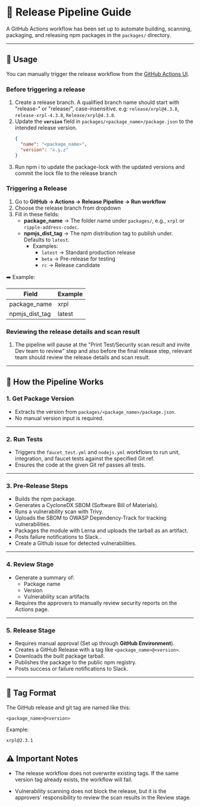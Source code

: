 # 🚀 Release Pipeline Guide

A GitHub Actions workflow has been set up to automate building, scanning, packaging, and releasing npm packages in the `packages/` directory.

---

## 🔑 **Usage**

You can manually trigger the release workflow from the [GitHub Actions UI](https://github.com/xrplf/xrpl.js/actions/workflows/release.yml).

### **Before triggering a release**

1. Create a release branch. A qualified branch name should start with "release-" or "release/", case-insensitive. e.g: `release/xrpl@4.3.8`, `release-xrpl-4.3.8`, `Release/xrpl@4.3.8`.
2. Update the **`version`** field in `packages/<package_name>/package.json` to the intended release version.
   ```json
   {
     "name": "<package_name>",
     "version": "x.y.z"
   }
   ```
3. Run npm i to update the package-lock with the updated versions and commit the lock file to the release branch

### **Triggering a Release**

1. Go to **GitHub → Actions → Release Pipeline → Run workflow**
2. Choose the release branch from dropdown
3. Fill in these fields:
   - **package_name** → The folder name under `packages/`, e.g., `xrpl` or `ripple-address-codec`.
   - **npmjs_dist_tag** → The npm distribution tag to publish under. Defaults to `latest`.
     - Examples:
       - `latest` → Standard production release
       - `beta` → Pre-release for testing
       - `rc` → Release candidate

➡️ Example:

| Field            | Example               |
|------------------|-----------------------|
| package_name     | xrpl                  |
| npmjs_dist_tag   | latest                |


### **Reviewing the release details and scan result**

1. The pipeline will pause at the "Print Test/Security scan result and invite Dev team to review" step and also before the final release step, relevant team should review the release details and scan result.


---

## 🔨 **How the Pipeline Works**

### 1. **Get Package Version**
- Extracts the version from `packages/<package_name>/package.json`.
- No manual version input is required.

---

### 2. **Run Tests**
- Triggers the `faucet_test.yml` and `nodejs.yml` workflows to run unit, integration, and faucet tests against the specified Git ref.
- Ensures the code at the given Git ref passes all tests.

---

### 3. **Pre-Release Steps**
- Builds the npm package.
- Generates a CycloneDX SBOM (Software Bill of Materials).
- Runs a vulnerability scan with Trivy.
- Uploads the SBOM to OWASP Dependency-Track for tracking vulnerabilities.
- Packages the module with Lerna and uploads the tarball as an artifact.
- Posts failure notifications to Slack..
- Create a Github issue for detected vulnerabilities.

---

### 4. **Review Stage**
- Generate a summary of:
  - Package name
  - Version
  - Vulnerability scan artifacts
- Requires the approvers to manually review security reports on the Actions page.

---

### 5. **Release Stage**
- Requires manual approval (Set up through **GitHub Environment**).
- Creates a GitHub Release with a tag like `<package_name>@<version>`.
- Downloads the built package tarball.
- Publishes the package to the public npm registry.
- Posts success or failure notifications to Slack.

---

## 📁 **Tag Format**

The GitHub release and git tag are named like this:

```text
<package_name>@<version>
```

Example:
```
xrpl@2.3.1
```


## ⚠️ **Important Notes**

- The release workflow does not overwrite existing tags. If the same version tag already exists, the workflow will fail.

- Vulnerability scanning does not block the release, but it is the approvers' responsibility to review the scan results in the Review stage.
